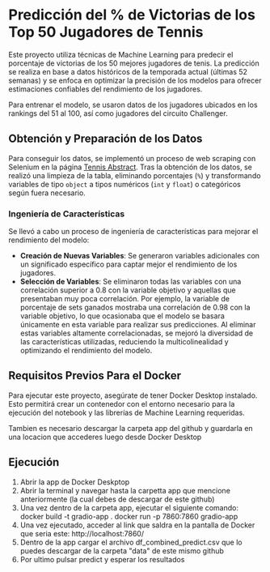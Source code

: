 # Predicción del % de Victorias de los Top 50 Jugadores de Tennis

Este proyecto utiliza técnicas de Machine Learning para predecir el porcentaje de victorias de los 50 mejores jugadores de tenis. La predicción se realiza en base a datos históricos de la temporada actual (últimas 52 semanas) y se enfoca en optimizar la precisión de los modelos para ofrecer estimaciones confiables del rendimiento de los jugadores.

Para entrenar el modelo, se usaron datos de los jugadores ubicados en los rankings del 51 al 100, así como jugadores del circuito Challenger.

## Obtención y Preparación de los Datos

Para conseguir los datos, se implementó un proceso de web scraping con Selenium en la página [Tennis Abstract](https://www.tennisabstract.com/cgi-bin/leaders.cgi). Tras la obtención de los datos, se realizó una limpieza de la tabla, eliminando porcentajes (`%`) y transformando variables de tipo `object` a tipos numéricos (`int` y `float`) o categóricos según fuera necesario.

### Ingeniería de Características

Se llevó a cabo un proceso de ingeniería de características para mejorar el rendimiento del modelo:

- **Creación de Nuevas Variables**: Se generaron variables adicionales con un significado específico para captar mejor el rendimiento de los jugadores.
- **Selección de Variables**: Se eliminaron todas las variables con una correlación superior a 0.8 con la variable objetivo y aquellas que presentaban muy poca correlación. Por ejemplo, la variable de porcentaje de sets ganados mostraba una correlación de 0.98 con la variable objetivo, lo que ocasionaba que el modelo se basara únicamente en esta variable para realizar sus predicciones. Al eliminar estas variables altamente correlacionadas, se mejoró la diversidad de las características utilizadas, reduciendo la multicolinealidad y optimizando el rendimiento del modelo.

## Requisitos Previos Para el Docker

Para ejecutar este proyecto, asegúrate de tener Docker Desktop instalado. 
Esto permitirá crear un contenedor con el entorno necesario para la ejecución del notebook y las librerías de Machine Learning requeridas.

Tambien es necesario descargar la carpeta app del github y guardarla en una locacion que accederes luego desde Docker Desktop

## Ejecución

1. Abrir la app de Docker Deskptop
2. Abrir la terminal y navegar hasta la carpetta app que mencione anteriormente (la cual debes de descargar de este github)
3. Una vez dentro de la carpeta app, ejecutar el siguiente comando:
docker build -t gradio-app .
docker run -p 7860:7860 gradio-app
4. Una vez ejecutado, acceder al link que saldra en la pantalla de Docker que seria este: http://localhost:7860/
5. Dentro de la app cargar el archivo df_combined_predict.csv que lo puedes descargar de la carpeta "data" de este mismo github
6. Por ultimo pulsar predict y esperar los resultados
